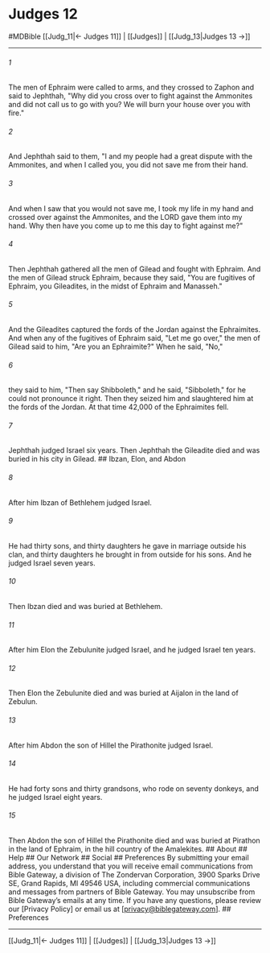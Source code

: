 # Judges 12
#MDBible
[[Judg_11|← Judges 11]] | [[Judges]] | [[Judg_13|Judges 13 →]]

***






###### 1 


The men of Ephraim were called to arms, and they crossed to Zaphon and said to Jephthah, "Why did you cross over to fight against the Ammonites and did not call us to go with you? We will burn your house over you with fire." 





###### 2 


And Jephthah said to them, "I and my people had a great dispute with the Ammonites, and when I called you, you did not save me from their hand. 





###### 3 


And when I saw that you would not save me, I took my life in my hand and crossed over against the Ammonites, and the LORD gave them into my hand. Why then have you come up to me this day to fight against me?" 





###### 4 


Then Jephthah gathered all the men of Gilead and fought with Ephraim. And the men of Gilead struck Ephraim, because they said, "You are fugitives of Ephraim, you Gileadites, in the midst of Ephraim and Manasseh." 





###### 5 


And the Gileadites captured the fords of the Jordan against the Ephraimites. And when any of the fugitives of Ephraim said, "Let me go over," the men of Gilead said to him, "Are you an Ephraimite?" When he said, "No," 





###### 6 


they said to him, "Then say Shibboleth," and he said, "Sibboleth," for he could not pronounce it right. Then they seized him and slaughtered him at the fords of the Jordan. At that time 42,000 of the Ephraimites fell. 





###### 7 


Jephthah judged Israel six years. Then Jephthah the Gileadite died and was buried in his city in Gilead. ## Ibzan, Elon, and Abdon 





###### 8 


After him Ibzan of Bethlehem judged Israel. 





###### 9 


He had thirty sons, and thirty daughters he gave in marriage outside his clan, and thirty daughters he brought in from outside for his sons. And he judged Israel seven years. 





###### 10 


Then Ibzan died and was buried at Bethlehem. 





###### 11 


After him Elon the Zebulunite judged Israel, and he judged Israel ten years. 





###### 12 


Then Elon the Zebulunite died and was buried at Aijalon in the land of Zebulun. 





###### 13 


After him Abdon the son of Hillel the Pirathonite judged Israel. 





###### 14 


He had forty sons and thirty grandsons, who rode on seventy donkeys, and he judged Israel eight years. 





###### 15 


Then Abdon the son of Hillel the Pirathonite died and was buried at Pirathon in the land of Ephraim, in the hill country of the Amalekites. ## About ## Help ## Our Network ## Social ## Preferences By submitting your email address, you understand that you will receive email communications from Bible Gateway, a division of The Zondervan Corporation, 3900 Sparks Drive SE, Grand Rapids, MI 49546 USA, including commercial communications and messages from partners of Bible Gateway. You may unsubscribe from Bible Gateway&rsquo;s emails at any time. If you have any questions, please review our [Privacy Policy] or email us at [privacy@biblegateway.com]. ## Preferences

***

[[Judg_11|← Judges 11]] | [[Judges]] | [[Judg_13|Judges 13 →]]
